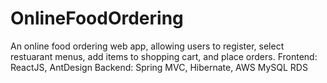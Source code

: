 # OnlineFoodOrdering
An online food ordering web app, allowing users to register, select restuarant menus, add items to shopping cart, and place orders. 
Frontend: ReactJS, AntDesign
Backend: Spring MVC, Hibernate, AWS MySQL RDS
